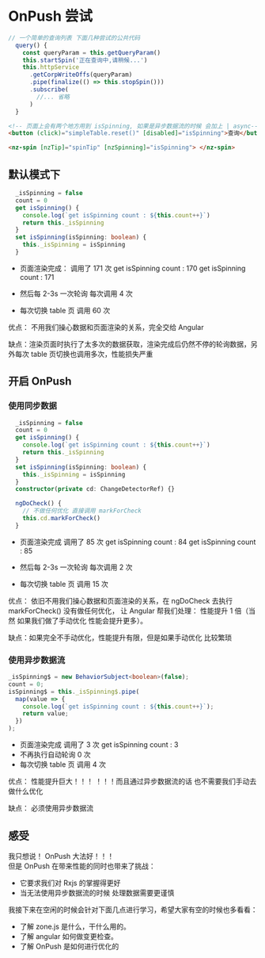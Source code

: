 # OnPush 尝试

```ts
// 一个简单的查询列表 下面几种尝试的公共代码
  query() {
    const queryParam = this.getQueryParam()
    this.startSpin('正在查询中,请稍候...')
    this.httpService
      .getCorpWriteOffs(queryParam)
      .pipe(finalize(() => this.stopSpin()))
      .subscribe(
        //... 省略
      )
  }
```

```html
<!-- 页面上会有两个地方用到 isSpinning, 如果是异步数据流的时候 会加上 | async-->
<button (click)="simpleTable.reset()" [disabled]="isSpinning">查询</button>

<nz-spin [nzTip]="spinTip" [nzSpinning]="isSpinning"> </nz-spin>
```

## 默认模式下

```ts
  _isSpinning = false
  count = 0
  get isSpinning() {
    console.log(`get isSpinning count : ${this.count++}`)
    return this._isSpinning
  }
  set isSpinning(isSpinning: boolean) {
    this._isSpinning = isSpinning
  }
```

- 页面渲染完成： 调用了 171 次
  get isSpinning count : 170
  get isSpinning count : 171

- 然后每 2-3s 一次轮询 每次调用 4 次

- 每次切换 table 页 调用 60 次

优点： 不用我们操心数据和页面渲染的关系，完全交给 Angular

缺点：渲染页面时执行了太多次的数据获取，渲染完成后仍然不停的轮询数据，另外每次 table 页切换也调用多次，性能损失严重

## 开启 OnPush

### 使用同步数据

```ts
  _isSpinning = false
  count = 0
  get isSpinning() {
    console.log(`get isSpinning count : ${this.count++}`)
    return this._isSpinning
  }
  set isSpinning(isSpinning: boolean) {
    this._isSpinning = isSpinning
  }
  constructor(private cd: ChangeDetectorRef) {}

  ngDoCheck() {
    // 不做任何优化 直接调用 markForCheck
    this.cd.markForCheck()
  }
```

- 页面渲染完成 调用了 85 次
  get isSpinning count : 84
  get isSpinning count : 85

- 然后每 2-3s 一次轮询 每次调用 2 次
- 每次切换 table 页 调用 15 次

优点： 依旧不用我们操心数据和页面渲染的关系，在 ngDoCheck 去执行 markForCheck() 没有做任何优化， 让 Angular 帮我们处理： 性能提升 1 倍（当然 如果我们做了手动优化 性能会提升更多）。

缺点：如果完全不手动优化，性能提升有限，但是如果手动优化 比较繁琐

### 使用异步数据流

```ts
_isSpinning$ = new BehaviorSubject<boolean>(false);
count = 0;
isSpinning$ = this._isSpinning$.pipe(
  map(value => {
    console.log(`get isSpinning count : ${this.count++}`);
    return value;
  })
);
```

- 页面渲染完成 调用了 3 次
  get isSpinning count : 3
- 不再执行自动轮询 0 次
- 每次切换 table 页 调用 4 次

优点： 性能提升巨大！！！ ！！！而且通过异步数据流的话 也不需要我们手动去做什么优化

缺点： 必须使用异步数据流

## 感受

我只想说！ OnPush 大法好！！！  
但是 OnPush 在带来性能的同时也带来了挑战：

- 它要求我们对 Rxjs 的掌握得更好
- 当无法使用异步数据流的时候 处理数据需要更谨慎

我接下来在空闲的时候会针对下面几点进行学习，希望大家有空的时候也多看看：

- 了解 zone.js 是什么，干什么用的。
- 了解 angular 如何做变更检查。
- 了解 OnPush 是如何进行优化的
